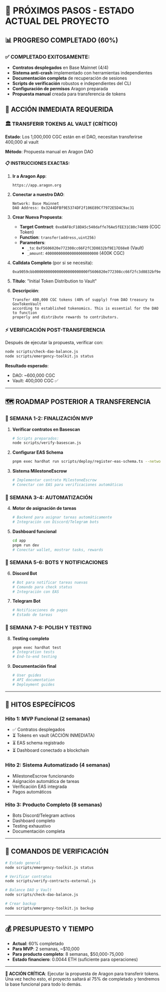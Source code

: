 # 🎯 PRÓXIMOS PASOS - ESTADO ACTUAL DEL PROYECTO

## 📊 PROGRESO COMPLETADO (60%)

### ✅ COMPLETADO EXITOSAMENTE:
- **Contratos desplegados** en Base Mainnet (4/4)
- **Sistema anti-crash** implementado con herramientas independientes
- **Documentación completa** de recuperación de sesiones
- **Scripts de verificación** robustos e independientes del CLI
- **Configuración de permisos** Aragon preparada
- **Propuesta manual** creada para transferencia de tokens

## 🔄 ACCIÓN INMEDIATA REQUERIDA

### 🏛️ TRANSFERIR TOKENS AL VAULT (CRÍTICO)

**Estado**: Los 1,000,000 CGC están en el DAO, necesitan transferirse 400,000 al vault

**Método**: Propuesta manual en Aragon DAO

#### 📋 INSTRUCCIONES EXACTAS:

1. **Ir a Aragon App**:
   ```
   https://app.aragon.org
   ```

2. **Conectar a nuestro DAO**:
   ```
   Network: Base Mainnet
   DAO Address: 0x3244DFBf9E5374DF2f106E89Cf7972E5D4C9ac31
   ```

3. **Crear Nueva Propuesta**:
   - **Target Contract**: `0xe8AF8cF18DA5c540daffe76Ae5fEE31C80c74899` (CGC Token)
   - **Function**: `transfer(address,uint256)`
   - **Parameters**:
     - `_to`: `0xF5606020e772308cc66F2fC3D0832bf9E17E68e0` (Vault)
     - `_amount`: `400000000000000000000000` (400K CGC)

4. **Calldata Completo** (por si se necesita):
   ```
   0xa9059cbb000000000000000000000000f5606020e772308cc66f2fc3d0832bf9e17e68e00000000000000000000000000000000000000000000054b40b1f852bda000000
   ```

5. **Título**: "Initial Token Distribution to Vault"

6. **Descripción**: 
   ```
   Transfer 400,000 CGC tokens (40% of supply) from DAO treasury to GovTokenVault 
   according to established tokenomics. This is essential for the DAO to function 
   properly and distribute rewards to contributors.
   ```

### ⚡ VERIFICACIÓN POST-TRANSFERENCIA

Después de ejecutar la propuesta, verificar con:
```bash
node scripts/check-dao-balance.js
node scripts/emergency-toolkit.js status
```

**Resultado esperado**:
- DAO: ~600,000 CGC
- Vault: 400,000 CGC ✅

---

## 🗺️ ROADMAP POSTERIOR A TRANSFERENCIA

### 📅 SEMANA 1-2: FINALIZACIÓN MVP

1. **Verificar contratos en Basescan**
   ```bash
   # Scripts preparados:
   node scripts/verify-basescan.js
   ```

2. **Configurar EAS Schema**
   ```bash
   pnpm exec hardhat run scripts/deploy/register-eas-schema.ts --network base
   ```

3. **Sistema MilestoneEscrow**
   ```bash
   # Implementar contrato MilestoneEscrow
   # Conectar con EAS para verificaciones automáticas
   ```

### 📅 SEMANA 3-4: AUTOMATIZACIÓN

4. **Motor de asignación de tareas**
   ```bash
   # Backend para asignar tareas automáticamente
   # Integración con Discord/Telegram bots
   ```

5. **Dashboard funcional**
   ```bash
   cd app
   pnpm run dev
   # Conectar wallet, mostrar tasks, rewards
   ```

### 📅 SEMANA 5-6: BOTS Y NOTIFICACIONES

6. **Discord Bot**
   ```bash
   # Bot para notificar tareas nuevas
   # Comando para check status
   # Integración con EAS
   ```

7. **Telegram Bot**
   ```bash
   # Notificaciones de pagos
   # Estado de tareas
   ```

### 📅 SEMANA 7-8: POLISH Y TESTING

8. **Testing completo**
   ```bash
   pnpm exec hardhat test
   # Integration tests
   # End-to-end testing
   ```

9. **Documentación final**
   ```bash
   # User guides
   # API documentation  
   # Deployment guides
   ```

---

## 🎯 HITOS ESPECÍFICOS

### Hito 1: MVP Funcional (2 semanas)
- ✅ Contratos desplegados
- ⏳ Tokens en vault (ACCIÓN INMEDIATA)
- ⏳ EAS schema registrado
- ⏳ Dashboard conectado a blockchain

### Hito 2: Sistema Automatizado (4 semanas)
- MilestoneEscrow funcionando
- Asignación automática de tareas
- Verificación EAS integrada
- Pagos automáticos

### Hito 3: Producto Completo (8 semanas)
- Bots Discord/Telegram activos
- Dashboard completo
- Testing exhaustivo
- Documentación completa

---

## 🔧 COMANDOS DE VERIFICACIÓN

```bash
# Estado general
node scripts/emergency-toolkit.js status

# Verificar contratos
node scripts/verify-contracts-external.js

# Balance DAO y Vault
node scripts/check-dao-balance.js

# Crear backup
node scripts/emergency-toolkit.js backup
```

---

## 💰 PRESUPUESTO Y TIEMPO

- **Actual**: 60% completado
- **Para MVP**: 2 semanas, ~$10,000
- **Para producto completo**: 8 semanas, $50,000-75,000
- **Estado financiero**: 0.0044 ETH (suficiente para operaciones)

---

**🚨 ACCIÓN CRÍTICA**: Ejecutar la propuesta de Aragon para transferir tokens. Una vez hecho esto, el proyecto saltará al 75% de completado y tendremos la base funcional para todo lo demás.